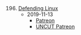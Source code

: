 196. [Defending Linux](https://linuxgamecast.com/2019/11/lwdw-196/)
     * 2019-11-13
        * [Patreon](https://www.patreon.com/posts/lwdw-196-linux-31550675)
        * [UNCUT Patreon]()

